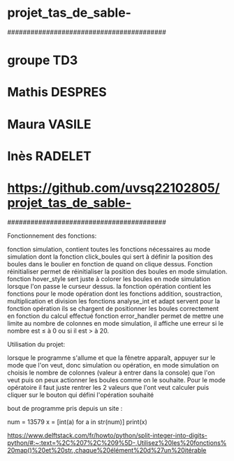 # projet_tas_de_sable-
#########################################
# groupe TD3
# Mathis DESPRES
# Maura VASILE 
# Inès RADELET
# https://github.com/uvsq22102805/projet_tas_de_sable-
#########################################

Fonctionnement des fonctions:

fonction simulation, contient toutes les fonctions nécessaires au mode simulation dont la fonction click_boules qui sert à définir la position des boules dans le boulier en fonction de quand on clique dessus. Fonction réinitialiser permet de réinitialiser la position des boules en mode simulation. 
fonction hover_style sert juste à colorer les boules en mode simulation lorsque l'on passe le curseur dessus.
la fonction opération contient les fonctions pour le mode opération dont les fonctions addition, soustraction, multiplication et division
les fonctions analyse_int et adapt servent pour la fonction opération ils se chargent de positionner les boules correctement en fonction du calcul effectué
fonction error_handler permet de mettre une limite au nombre de colonnes en mode simulation, il affiche une erreur si le nombre est ≤ à 0 ou si il est > à 20.

Utilisation du projet:

lorsque le programme s'allume et que la fênetre apparaît, appuyer sur le mode que l'on veut, donc simulation ou opération, en mode simulation on choisis le nombre de colonnes (valeur à entrer dans la console) que l'on veut puis on peux actionner les boules comme on le souhaite. Pour le mode opératoire il faut juste rentrer les 2 valeurs que l'ont veut calculer puis cliquer sur le bouton qui défini l'opération souhaité

bout de programme pris depuis un site :

num = 13579
x = [int(a) for a in str(num)]
print(x)

https://www.delftstack.com/fr/howto/python/split-integer-into-digits-python/#:~:text=%2C%207%2C%209%5D-,Utilisez%20les%20fonctions%20map()%20et%20str.,chaque%20élément%20d%27un%20itérable

